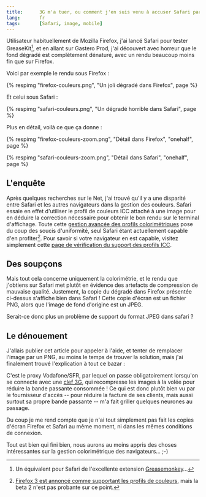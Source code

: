 ```yaml
---
title:      3G m'a tuer, ou comment j'en suis venu à accuser Safari par erreur
lang:       fr
tags:       [Safari, image, mobile]
---
```


Utilisateur habituellement de Mozilla Firefox, j'ai lancé Safari pour tester GreaseKit[^1], et en allant sur Gastero Prod, j'ai découvert avec horreur que le fond dégradé est complètement dénaturé, avec un rendu beaucoup moins fin que sur Firefox.

[^1]: Un équivalent pour Safari de l'excellente extension [Greasemonkey](http://www.greasespot.net/)…

Voici par exemple le rendu sous Firefox :

{% respimg "firefox-couleurs.png", "Un joli dégradé dans Firefox", page %}

Et celui sous Safari :

{% respimg "safari-couleurs.png", "Un dégradé horrible dans Safari", page %}

Plus en détail, voilà ce que ça donne :

{% respimg "firefox-couleurs-zoom.png", "Détail dans Firefox", "onehalf", page %}

{% respimg "safari-couleurs-zoom.png", "Détail dans Safari", "onehalf", page %}

## L'enquête

Après quelques recherches sur le Net, j'ai trouvé qu'il y a une disparité entre Safari et les autres navigateurs dans la gestion des couleurs. Safari essaie en effet d'utiliser le profil de couleurs ICC attaché à une image pour en déduire la correction nécessaire pour obtenir le bon rendu sur le terminal d'affichage. Toute cette [gestion avancée des profils colorimétriques](http://www.gballard.net/psd/go_live_page_profile/embeddedJPEGprofiles.html) pose du coup des soucis d'uniformité, seul Safari étant actuellement capable d'en profiter[^fx3]. Pour savoir si votre navigateur en est capable, visitez simplement cette [page de vérification du support des profils ICC](http://www.color.org/version4html.xalter).

[^fx3]: [Firefox 3 est annoncé comme supportant les profils de couleurs](http://www.news.com/2100-1012_3-6191815.html), mais la beta 2 n'est pas probante sur ce point.

## Des soupçons

Mais tout cela concerne uniquement la colorimétrie, et le rendu que j'obtiens sur Safari met plutôt en évidence des artefacts de compression de mauvaise qualité. Justement, la copie du dégradé dans Firefox présentée ci-dessus s'affiche bien dans Safari ! Cette copie d'écran est un fichier PNG, alors que l'image de fond d'origine est un JPEG.

Serait-ce donc plus un problème de support du format JPEG dans safari ?

## Le dénouement

J'allais publier cet article pour appeler à l'aide, et tenter de remplacer l'image par un PNG, au moins le temps de trouver la solution, mais j'ai finalement trouvé l'explication à tout ce bazar :

C'est le proxy Vodafone/SFR, par lequel on passe obligatoirement lorsqu'on se connecte avec une [clef 3G](http://www.sfrentreprises.fr/solutions/solutions-data/terminaux-sfr-global-access/cle-3g.jsp), qui recompresse les images à la volée pour réduire la bande passante consommée ! Ce qui est donc plutôt bien vu par le fournisseur d'accès -- pour réduire la facture de ses clients, mais aussi surtout sa propre bande passante -- m'a fait griller quelques neurones au passage.

Du coup je me rend compte que je n'ai tout simplement pas fait les copies d'écran Firefox et Safari au même moment, ni dans les mêmes conditions de connexion.

Tout est bien qui fini bien, nous aurons au moins appris des choses intéressantes sur la gestion colorimétrique des navigateurs… ;-)
